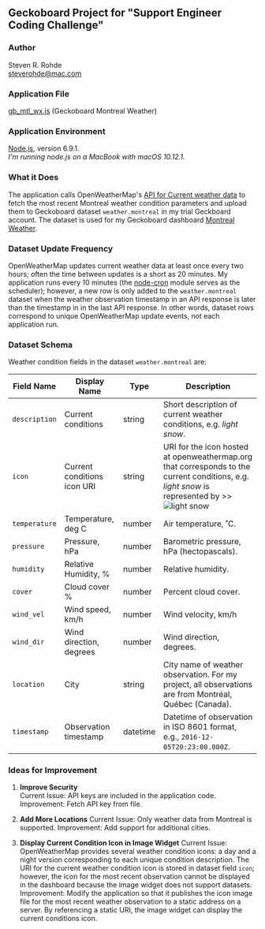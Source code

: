 ## Geckoboard Project for "Support Engineer Coding Challenge"

### Author
Steven R. Rohde  
<steverohde@mac.com>
  
  
### Application File
[gb_mtl_wx.js](https://github.com/rohdesr/Geckoboard/blob/master/gb_mtl_wx.js) (Geckoboard Montreal Weather)
  
  
### Application Environment
[Node.js](https://nodejs.org/en/), version 6.9.1.  
_I'm running node.js on a MacBook with macOS 10.12.1._
  
### What it Does
The application calls OpenWeatherMap's [API for Current weather data](http://openweathermap.org/current) to fetch the most recent Montreal weather condition parameters and upload them to Geckoboard dataset `weather.montreal` in my trial Geckboard account. The dataset is used for my Geckoboard dashboard [Montreal Weather](https://share.geckoboard.com/dashboards/WIDSLP54QYJCOVEK).
  
  
### Dataset Update Frequency
OpenWeatherMap updates current weather data at least once every two hours; often the time between updates is a short as 20 minutes. My application runs every 10 minutes (the [node-cron](https://www.npmjs.com/package/node-cron) module serves as the scheduler); however, a new row is only added to the `weather.montreal` dataset when the weather observation timestamp in an API response is later than the timestamp in in the last API response.  In other words, dataset rows correspond to unique OpenWeatherMap update events, not each application run.


### Dataset Schema
Weather condition fields in the dataset `weather.montreal` are:

| Field Name 	| Display Name              	| Type   	| Description                                                                                                                       	|
|--------------	|-----------------------------	|----------	|-------------------------------------------------------------------------------------------------------------------------------------	|
| `description`  	| Current conditions          	| string   	| Short description of current weather conditions, e.g. _light snow_.                                                                 	|
| `icon`         	| Current conditions icon URI 	| string   	| URI for the icon hosted at openweathermap.org that corresponds to the current conditions,   e.g. _light snow_ is represented by >> ![light snow](http://openweathermap.org/img/w/13d.png) 	|
| `temperature`  	| Temperature, deg C          	| number   	| Air temperature, ˚C.                                                                                                                	|
| `pressure`     	| Pressure, hPa               	| number   	| Barometric pressure, hPa (hectopascals).                                                                                                           	|
| `humidity`     	| Relative Humidity, %        	| number   	| Relative humidity.                                                                                                                  	|
| `cover`        	| Cloud cover %               	| number   	| Percent cloud cover.                                                                                                                	|
| `wind_vel`     	| Wind speed, km/h            	| number   	| Wind velocity, km/h                                                                                                                 	|
| `wind_dir`     	| Wind direction, degrees     	| number   	| Wind direction, degrees.                                                                                                             	|
| `location`     	| City                        	| string   	| City name of weather observation.  For my project, all observations are from Montréal, Québec (Canada).                             	|
| `timestamp`    	| Observation timestamp       	| datetime 	| Datetime of observation in ISO 8601 format, e.g., `2016-12-05T20:23:00.000Z`.


### Ideas for Improvement
1. **Improve Security**  
Current Issue: API keys are included in the application code.
Improvement: Fetch API key from file.

2. **Add More Locations**
Current Issue: Only weather data from Montreal is supported.
Improvement: Add support for additional cities.

3. **Display Current Condition Icon in Image Widget**
Current Issue: OpenWeatherMap provides several weather condition icons: a day and a night version corresponding to each unique condition description. The URI for the current weather condition icon is stored in dataset field `icon`; however, the icon for the most recent observation cannot be displayed in the dashboard because the image widget does not support datasets.
Improvement: Modify the application so that it publishes the icon image file for the most recent weather observation to a static address on a server.   By referencing a static URI, the image widget can display the current conditions icon.
